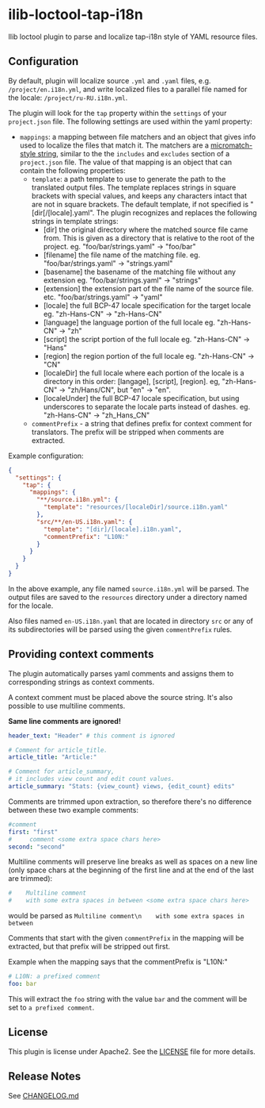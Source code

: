 # ilib-loctool-tap-i18n

Ilib loctool plugin to parse and localize tap-i18n style of YAML
resource files.

## Configuration

By default, plugin will localize source `.yml` and `.yaml` files,
e.g. `/project/en.i18n.yml`,  and write localized files
to a parallel file named for the locale: `/project/ru-RU.i18n.yml`.

The plugin will look for the `tap` property within the `settings`
of your `project.json` file. The following settings are
used within the yaml property:

- `mappings`: a mapping between file matchers and an object that gives
  info used to localize the files that match it.
  The matchers are
  a [micromatch-style string](https://www.npmjs.com/package/micromatch),
  similar to the the `includes` and `excludes` section of a
  `project.json` file. The value of that mapping is an object that
  can contain the following properties:
  - `template`: a path template to use to generate the path to
    the translated output files. The template replaces strings
    in square brackets with special values, and keeps any characters
    intact that are not in square brackets. The default template,
    if not specified is "[dir[/[locale].yaml".
    The plugin recognizes and replaces the following strings
    in template strings:
    - [dir] the original directory where the matched source file
      came from. This is given as a directory that is relative
      to the root of the project. eg. "foo/bar/strings.yaml" -> "foo/bar"
    - [filename] the file name of the matching file.
      eg. "foo/bar/strings.yaml" -> "strings.yaml"
    - [basename] the basename of the matching file without any extension
      eg. "foo/bar/strings.yaml" -> "strings"
    - [extension] the extension part of the file name of the source file.
      etc. "foo/bar/strings.yaml" -> "yaml"
    - [locale] the full BCP-47 locale specification for the target locale
      eg. "zh-Hans-CN" -> "zh-Hans-CN"
    - [language] the language portion of the full locale
      eg. "zh-Hans-CN" -> "zh"
    - [script] the script portion of the full locale
      eg. "zh-Hans-CN" -> "Hans"
    - [region] the region portion of the full locale
      eg. "zh-Hans-CN" -> "CN"
    - [localeDir] the full locale where each portion of the locale
      is a directory in this order: [langage], [script], [region].
      eg, "zh-Hans-CN" -> "zh/Hans/CN", but "en" -> "en".
    - [localeUnder] the full BCP-47 locale specification, but using
      underscores to separate the locale parts instead of dashes.
      eg. "zh-Hans-CN" -> "zh_Hans_CN"
  - `commentPrefix` - a string that defines prefix for context comment for
    translators. The prefix will be stripped when comments are extracted.

Example configuration:

```json
{
  "settings": {
    "tap": {
      "mappings": {
        "**/source.i18n.yml": {
          "template": "resources/[localeDir]/source.i18n.yaml"
        },
        "src/**/en-US.i18n.yaml": {
          "template": "[dir]/[locale].i18n.yaml",
          "commentPrefix": "L10N:"
        }
      }
    }
  }
}
```

In the above example, any file named `source.i18n.yml` will be parsed.
The output files are saved to the `resources` directory under a directory
named for the locale.

Also files named `en-US.i18n.yaml` that are located in directory `src`
or any of its subdirectories will be parsed using the given `commentPrefix`
rules.

## Providing context comments

The plugin automatically parses yaml comments and assigns them
to corresponding strings as context comments.

A context comment must be placed above the source string.
It's also possible to use multiline comments.

**Same line comments are ignored!**

```yaml
header_text: "Header" # this comment is ignored

# Comment for article_title.
article_title: "Article:"

# Comment for article_summary,
# it includes view count and edit count values.
article_summary: "Stats: {view_count} views, {edit_count} edits"
```

Comments are trimmed upon extraction, so therefore there's no
difference between these two example comments:

```yaml
#comment
first: "first"
#     comment <some extra space chars here>
second: "second"
```

Multiline comments will preserve line breaks as well as spaces
on a new line (only space chars at the beginning of the
first line and at the end of the last are trimmed):

```yaml
#    Multiline comment
#    with some extra spaces in between <some extra space chars here>
```
would be parsed as
`Multiline comment\n    with some extra spaces in between`

Comments that start with the given `commentPrefix` in the mapping
will be extracted, but that prefix will be stripped out first.

Example when the mapping says that the commentPrefix is "L10N:"

```yaml
# L10N: a prefixed comment
foo: bar
```

This will extract the `foo` string with the value `bar` and the comment will
be set to `a prefixed comment`.

## License

This plugin is license under Apache2. See the [LICENSE](./LICENSE)
file for more details.

## Release Notes

See [CHANGELOG.md](./CHANGELOG.md)
